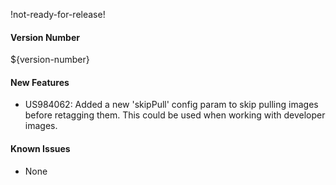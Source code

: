 !not-ready-for-release!

#### Version Number
${version-number}

#### New Features
- US984062: Added a new 'skipPull' config param to skip pulling images before retagging them. This could be used when working with developer images.

#### Known Issues
- None
